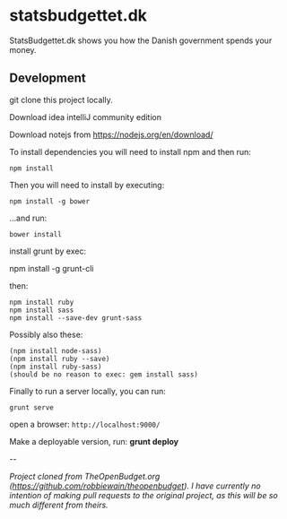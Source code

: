 # statsbudgettet.dk 

StatsBudgettet.dk shows you how the Danish government spends your money.

## Development

git clone this project locally.

Download idea intelliJ community edition

Download notejs from https://nodejs.org/en/download/

To install dependencies you will need to install npm and then run:
    
```shell
npm install
```

Then you will need to install by executing:

```shell
npm install -g bower
```

...and run:

```shell
bower install
```

install grunt by exec: 

npm install -g grunt-cli

then:
```shell
npm install ruby
npm install sass
npm install --save-dev grunt-sass
```

Possibly also these:

```shell
(npm install node-sass)
(npm install ruby --save)
(npm install ruby-sass)
(should be no reason to exec: gem install sass)
```

Finally to run a server locally, you can run:

```shell
grunt serve
```

open a browser: `http://localhost:9000/`

Make a deployable version, run: **grunt deploy**

--

_Project cloned from TheOpenBudget.org 
(https://github.com/robbiewain/theopenbudget). 
I have currently no intention of making pull requests to the original project, as this will be so much different from theirs._
